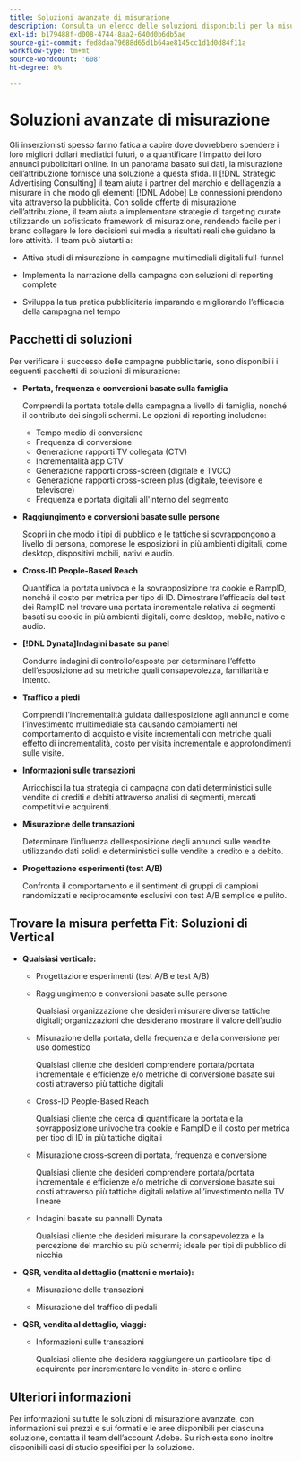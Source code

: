 ```yaml
---
title: Soluzioni avanzate di misurazione
description: Consulta un elenco delle soluzioni disponibili per la misurazione avanzata.
exl-id: b179488f-d008-4744-8aa2-640d0b6db5ae
source-git-commit: fed8daa79688d65d1b64ae8145cc1d1d0d84f11a
workflow-type: tm+mt
source-wordcount: '608'
ht-degree: 0%

---
```


# Soluzioni avanzate di misurazione

Gli inserzionisti spesso fanno fatica a capire dove dovrebbero spendere i loro migliori dollari mediatici futuri, o a quantificare l&#39;impatto dei loro annunci pubblicitari online. In un panorama basato sui dati, la misurazione dell’attribuzione fornisce una soluzione a questa sfida. Il [!DNL Strategic Advertising Consulting] il team aiuta i partner del marchio e dell’agenzia a misurare in che modo gli elementi [!DNL Adobe] Le connessioni prendono vita attraverso la pubblicità. Con solide offerte di misurazione dell’attribuzione, il team aiuta a implementare strategie di targeting curate utilizzando un sofisticato framework di misurazione, rendendo facile per i brand collegare le loro decisioni sui media a risultati reali che guidano la loro attività. Il team può aiutarti a:

* Attiva studi di misurazione in campagne multimediali digitali full-funnel

* Implementa la narrazione della campagna con soluzioni di reporting complete

* Sviluppa la tua pratica pubblicitaria imparando e migliorando l’efficacia della campagna nel tempo

## Pacchetti di soluzioni

Per verificare il successo delle campagne pubblicitarie, sono disponibili i seguenti pacchetti di soluzioni di misurazione:

* **Portata, frequenza e conversioni basate sulla famiglia**

  Comprendi la portata totale della campagna a livello di famiglia, nonché il contributo dei singoli schermi. Le opzioni di reporting includono:

   * Tempo medio di conversione
   * Frequenza di conversione
   * Generazione rapporti TV collegata (CTV)
   * Incrementalità app CTV
   * Generazione rapporti cross-screen (digitale e TVCC)
   * Generazione rapporti cross-screen plus (digitale, televisore e televisore)
   * Frequenza e portata digitali all&#39;interno del segmento

* **Raggiungimento e conversioni basate sulle persone**

  Scopri in che modo i tipi di pubblico e le tattiche si sovrappongono a livello di persona, comprese le esposizioni in più ambienti digitali, come desktop, dispositivi mobili, nativi e audio.

* **Cross-ID People-Based Reach**

  Quantifica la portata univoca e la sovrapposizione tra cookie e RampID, nonché il costo per metrica per tipo di ID. Dimostrare l’efficacia del test dei RampID nel trovare una portata incrementale relativa ai segmenti basati su cookie in più ambienti digitali, come desktop, mobile, nativo e audio.

* **[!DNL Dynata]Indagini basate su panel**

  Condurre indagini di controllo/esposte per determinare l’effetto dell’esposizione ad su metriche quali consapevolezza, familiarità e intento.

* **Traffico a piedi**

  Comprendi l’incrementalità guidata dall’esposizione agli annunci e come l’investimento multimediale sta causando cambiamenti nel comportamento di acquisto e visite incrementali con metriche quali effetto di incrementalità, costo per visita incrementale e approfondimenti sulle visite.

* **Informazioni sulle transazioni**

  Arricchisci la tua strategia di campagna con dati deterministici sulle vendite di crediti e debiti attraverso analisi di segmenti, mercati competitivi e acquirenti.

* **Misurazione delle transazioni**

  Determinare l’influenza dell’esposizione degli annunci sulle vendite utilizzando dati solidi e deterministici sulle vendite a credito e a debito.

* **Progettazione esperimenti (test A/B)**

  Confronta il comportamento e il sentiment di gruppi di campioni randomizzati e reciprocamente esclusivi con test A/B semplice e pulito.

## Trovare la misura perfetta Fit: Soluzioni di Vertical

* **Qualsiasi verticale:**

   * Progettazione esperimenti (test A/B e test A/B)

   * Raggiungimento e conversioni basate sulle persone

     Qualsiasi organizzazione che desideri misurare diverse tattiche digitali; organizzazioni che desiderano mostrare il valore dell’audio

   * Misurazione della portata, della frequenza e della conversione per uso domestico

     Qualsiasi cliente che desideri comprendere portata/portata incrementale e efficienze e/o metriche di conversione basate sui costi attraverso più tattiche digitali

   * Cross-ID People-Based Reach

     Qualsiasi cliente che cerca di quantificare la portata e la sovrapposizione univoche tra cookie e RampID e il costo per metrica per tipo di ID in più tattiche digitali

   * Misurazione cross-screen di portata, frequenza e conversione

     Qualsiasi cliente che desideri comprendere portata/portata incrementale e efficienze e/o metriche di conversione basate sui costi attraverso più tattiche digitali relative all’investimento nella TV lineare

   * Indagini basate su pannelli Dynata

     Qualsiasi cliente che desideri misurare la consapevolezza e la percezione del marchio su più schermi; ideale per tipi di pubblico di nicchia

* **QSR, vendita al dettaglio (mattoni e mortaio):**

   * Misurazione delle transazioni

   * Misurazione del traffico di pedali

* **QSR, vendita al dettaglio, viaggi:**

   * Informazioni sulle transazioni

     Qualsiasi cliente che desidera raggiungere un particolare tipo di acquirente per incrementare le vendite in-store e online

## Ulteriori informazioni

Per informazioni su tutte le soluzioni di misurazione avanzate, con informazioni sui prezzi e sui formati e le aree disponibili per ciascuna soluzione, contatta il team dell’account Adobe. Su richiesta sono inoltre disponibili casi di studio specifici per la soluzione.
